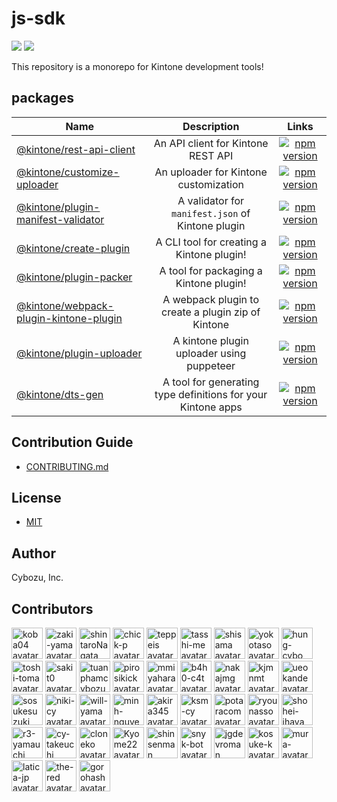 # js-sdk

[![](https://github.com/kintone/js-sdk/workflows/test/badge.svg)](https://github.com/kintone/js-sdk/actions?workflow=test)
[![](https://github.com/kintone/js-sdk/workflows/lint/badge.svg)](https://github.com/kintone/js-sdk/actions?workflow=lint)

This repository is a monorepo for Kintone development tools!

## packages

| Name                                                                             |                         Description                          |                                                                             Links                                                                              |
| -------------------------------------------------------------------------------- | :----------------------------------------------------------: | :------------------------------------------------------------------------------------------------------------------------------------------------------------: |
| [@kintone/rest-api-client](packages/rest-api-client)                             |              An API client for Kintone REST API              |               [![npm version](https://badge.fury.io/js/%40kintone%2Frest-api-client.svg)](https://badge.fury.io/js/%40kintone%2Frest-api-client)               |
| [@kintone/customize-uploader](packages/customize-uploader)                       |            An uploader for Kintone customization             |            [![npm version](https://badge.fury.io/js/%40kintone%2Fcustomize-uploader.svg)](https://badge.fury.io/js/%40kintone%2Fcustomize-uploader)            |
| [@kintone/plugin-manifest-validator](packages/plugin-manifest-validator)         |      A validator for `manifest.json` of Kintone plugin       |     [![npm version](https://badge.fury.io/js/%40kintone%2Fplugin-manifest-validator.svg)](https://badge.fury.io/js/%40kintone%2Fplugin-manifest-validator)     |
| [@kintone/create-plugin](packages/create-plugin)                                 |          A CLI tool for creating a Kintone plugin!           |                 [![npm version](https://badge.fury.io/js/%40kintone%2Fcreate-plugin.svg)](https://badge.fury.io/js/%40kintone%2Fcreate-plugin)                 |
| [@kintone/plugin-packer](packages/plugin-packer)                                 |            A tool for packaging a Kintone plugin!            |                 [![npm version](https://badge.fury.io/js/%40kintone%2Fplugin-packer.svg)](https://badge.fury.io/js/%40kintone%2Fplugin-packer)                 |
| [@kintone/webpack-plugin-kintone-plugin](packages/webpack-plugin-kintone-plugin) |      A webpack plugin to create a plugin zip of Kintone      | [![npm version](https://badge.fury.io/js/%40kintone%2Fwebpack-plugin-kintone-plugin.svg)](https://badge.fury.io/js/%40kintone%2Fwebpack-plugin-kintone-plugin) |
| [@kintone/plugin-uploader](packages/plugin-uploader)                             |          A kintone plugin uploader using puppeteer           |               [![npm version](https://badge.fury.io/js/%40kintone%2Fplugin-uploader.svg)](https://badge.fury.io/js/%40kintone%2Fplugin-uploader)               |
| [@kintone/dts-gen](packages/dts-gen)                                             | A tool for generating type definitions for your Kintone apps |                       [![npm version](https://badge.fury.io/js/%40kintone%2Fdts-gen.svg)](https://badge.fury.io/js/%40kintone%2Fdts-gen)                       |

## Contribution Guide

- [CONTRIBUTING.md](CONTRIBUTING.md)

## License

- [MIT](LICENSE)

## Author

Cybozu, Inc.

## Contributors

<!-- credits-begin -->

[<img src="https://avatars.githubusercontent.com/u/250407?v=4" alt="koba04 avatar" width="50" />](https://github.com/koba04) [<img src="https://avatars.githubusercontent.com/u/1001444?v=4" alt="zaki-yama avatar" width="50" />](https://github.com/zaki-yama) [<img src="https://avatars.githubusercontent.com/u/48338353?v=4" alt="shintaroNagata avatar" width="50" />](https://github.com/shintaroNagata) [<img src="https://avatars.githubusercontent.com/u/14119304?v=4" alt="chick-p avatar" width="50" />](https://github.com/chick-p) [<img src="https://avatars.githubusercontent.com/u/26476?v=4" alt="teppeis avatar" width="50" />](https://github.com/teppeis) [<img src="https://avatars.githubusercontent.com/u/33759872?v=4" alt="tasshi-me avatar" width="50" />](https://github.com/tasshi-me) [<img src="https://avatars.githubusercontent.com/u/9845816?v=4" alt="shisama avatar" width="50" />](https://github.com/shisama) [<img src="https://avatars.githubusercontent.com/u/625124?v=4" alt="yokotaso avatar" width="50" />](https://github.com/yokotaso) [<img src="https://avatars.githubusercontent.com/u/59815499?v=4" alt="hung-cybo avatar" width="50" />](https://github.com/hung-cybo) [<img src="https://avatars.githubusercontent.com/u/12896448?v=4" alt="toshi-toma avatar" width="50" />](https://github.com/toshi-toma) [<img src="https://avatars.githubusercontent.com/u/15010907?v=4" alt="sakit0 avatar" width="50" />](https://github.com/sakit0) [<img src="https://avatars.githubusercontent.com/u/41720778?v=4" alt="tuanphamcybozu avatar" width="50" />](https://github.com/tuanphamcybozu) [<img src="https://avatars.githubusercontent.com/u/424903?v=4" alt="pirosikick avatar" width="50" />](https://github.com/pirosikick) [<img src="https://avatars.githubusercontent.com/u/24350169?v=4" alt="mmiyahara avatar" width="50" />](https://github.com/mmiyahara) [<img src="https://avatars.githubusercontent.com/u/22951237?v=4" alt="b4h0-c4t avatar" width="50" />](https://github.com/b4h0-c4t) [<img src="https://avatars.githubusercontent.com/u/1995370?v=4" alt="nakajmg avatar" width="50" />](https://github.com/nakajmg) [<img src="https://avatars.githubusercontent.com/u/46946976?v=4" alt="kjmnmt avatar" width="50" />](https://github.com/kjmnmt) [<img src="https://avatars.githubusercontent.com/u/534166?v=4" alt="ueokande avatar" width="50" />](https://github.com/ueokande) [<img src="https://avatars.githubusercontent.com/u/14838850?v=4" alt="sosukesuzuki avatar" width="50" />](https://github.com/sosukesuzuki) [<img src="https://avatars.githubusercontent.com/u/43398321?v=4" alt="niki-cy avatar" width="50" />](https://github.com/niki-cy) [<img src="https://avatars.githubusercontent.com/u/10701638?v=4" alt="will-yama avatar" width="50" />](https://github.com/will-yama) [<img src="https://avatars.githubusercontent.com/u/68312809?v=4" alt="minh-nguyen1985 avatar" width="50" />](https://github.com/minh-nguyen1985) [<img src="https://avatars.githubusercontent.com/u/655764?v=4" alt="akira345 avatar" width="50" />](https://github.com/akira345) [<img src="https://avatars.githubusercontent.com/u/62086225?v=4" alt="ksm-cy avatar" width="50" />](https://github.com/ksm-cy) [<img src="https://avatars.githubusercontent.com/u/54124561?v=4" alt="potaracom avatar" width="50" />](https://github.com/potaracom) [<img src="https://avatars.githubusercontent.com/u/62008782?v=4" alt="ryounasso avatar" width="50" />](https://github.com/ryounasso) [<img src="https://avatars.githubusercontent.com/u/25131938?v=4" alt="shohei-ihaya avatar" width="50" />](https://github.com/shohei-ihaya) [<img src="https://avatars.githubusercontent.com/u/30137684?v=4" alt="r3-yamauchi avatar" width="50" />](https://github.com/r3-yamauchi) [<img src="https://avatars.githubusercontent.com/u/17062466?v=4" alt="cy-takeuchi avatar" width="50" />](https://github.com/cy-takeuchi) [<img src="https://avatars.githubusercontent.com/u/629915?v=4" alt="cloneko avatar" width="50" />](https://github.com/cloneko) [<img src="https://avatars.githubusercontent.com/u/19896354?v=4" alt="Kyome22 avatar" width="50" />](https://github.com/Kyome22) [<img src="https://avatars.githubusercontent.com/u/66581248?v=4" alt="shinsenman avatar" width="50" />](https://github.com/shinsenman) [<img src="https://avatars.githubusercontent.com/u/19733683?v=4" alt="snyk-bot avatar" width="50" />](https://github.com/snyk-bot) [<img src="https://avatars.githubusercontent.com/u/49222977?v=4" alt="jgdevroman avatar" width="50" />](https://github.com/jgdevroman) [<img src="https://avatars.githubusercontent.com/u/29246327?v=4" alt="kosuke-k avatar" width="50" />](https://github.com/kosuke-k) [<img src="https://avatars.githubusercontent.com/u/1659899?v=4" alt="mura- avatar" width="50" />](https://github.com/mura-) [<img src="https://avatars.githubusercontent.com/u/16587544?v=4" alt="latica-jp avatar" width="50" />](https://github.com/latica-jp) [<img src="https://avatars.githubusercontent.com/u/4494300?v=4" alt="the-red avatar" width="50" />](https://github.com/the-red) [<img src="https://avatars.githubusercontent.com/u/7010971?v=4" alt="gorohash avatar" width="50" />](https://github.com/gorohash)

<!-- credits-end -->
